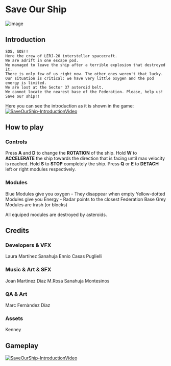# Save Our Ship

![image](https://drive.google.com/uc?export=view&id=1XSa0PU5r6BAYJViSo8p_76YFNpuCeZiE)

## Introduction

    SOS, SOS!!
    Here the crew of LERJ-20 interstellar spacecraft.
    We are adrift in one escape pod.
    We managed to leave the ship after a terrible explosion that destroyed it.
    There is only few of us right now. The other ones weren't that lucky.
    Our situation is critical: we have very little oxygen and the pod energy is limited.
    We are lost at the Sector 37 asteroid belt.
    We cannot locate the nearest base of the Federation. Please, help us!
    Save our ship!!
Here you can see the introduction as it is shown in the game:
[![SaveOurShip-IntroductionVideo](https://img.youtube.com/vi/lf8y8rwbACk/0.jpg)](https://youtu.be/lf8y8rwbACk)

## How to play

### Controls

Press <b>A</b> and <b>D</b> to change the <b>ROTATION</b> of the ship.
Hold <b>W</b> to <b>ACCELERATE</b> the ship  towards the direction that is facing until max velocity is reached.
Hold <b>S</b> to <b>STOP</b> completely the ship.
Press <b>Q</b> or <b>E</b> to <b>DETACH</b> left or right modules respectively.

### Modules

Blue Modules give you oxygen
	- They disappear when empty
Yellow-dotted Modules give you Energy
	- Radar points to the closest Federation Base
Grey Modules are trash (or blocks)

All equiped modules are destroyed by asteroids.

## Credits

### Developers & VFX
Laura Martínez Sanahuja
Ennio Casas Puglielli

### Music & Art & SFX
Joan Martínez Díaz
M.Rosa Sanahuja Montesinos

### QA & Art
Marc Fernàndez Díaz

### Assets
Kenney

## Gameplay
[![SaveOurShip-IntroductionVideo](https://img.youtube.com/vi/N8n4RnDdKfA/0.jpg)](https://youtu.be/N8n4RnDdKfA)